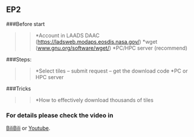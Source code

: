 ## EP2

###Before start
>>*Account in LAADS DAAC (https://ladsweb.modaps.eosdis.nasa.gov/)
>>*wget (www.gnu.org/software/wget/)
>>*PC/HPC server (recommend)

###Steps:
>>*Select tiles – submit request – get the download code
>>*PC or HPC server 

###Tricks
>>*How to effectively download thousands of tiles

### For details please check the video in
[BiliBili](https://www.bilibili.com/video/BV1G44y1P7Ts) or [Youtube](https://www.youtube.com/watch?v=xmTW9psiFWU&list=PL8B89O7x7hGign7l0M93WsHcvnJdilp9G&index=2&t=1s).


